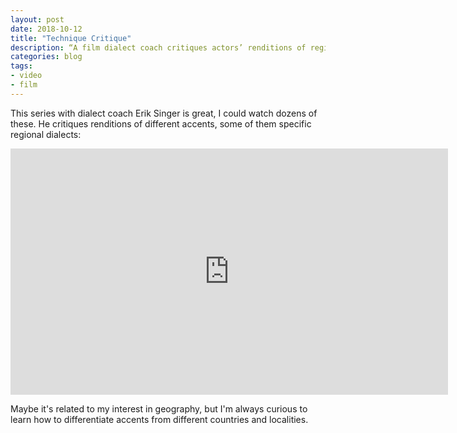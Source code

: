 ```yaml
---
layout: post
date: 2018-10-12
title: "Technique Critique"
description: “A film dialect coach critiques actors’ renditions of regional accents.”
categories: blog
tags:
- video
- film
---
```


This series with dialect coach Erik Singer is great, I could watch dozens of these. He critiques renditions of different accents, some of them specific regional dialects:

<iframe width="700" height="394" src="https://www.youtube.com/embed/NvDvESEXcgE" frameborder="0" allowfullscreen></iframe>

Maybe it's related to my interest in geography, but I'm always curious to learn how to differentiate accents from different countries and localities.

